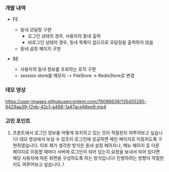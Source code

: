 ### 개발 내역
- FE
  - 동네 모달창 구현
    - 로그인 상태의 경우, 사용자의 동네 출력 
    - 비로그인 상태의 경우, 동네 목록이 없으므로 모달창을 출력하지 않음
  - 동네 설정 페이지 구현

- BE
  - 사용자의 동네 정보를 조회하는 로직 구현
  - session store를 메모리 -> FileStore -> RedisStore로 변경

### 데모 영상
https://user-images.githubusercontent.com/76088639/135455285-9429aa39-f2eb-42c1-a468-1a47ace68ee9.mp4


### 고민 포인트
1. 프론트에서 로그인 정보를 어떻게 유지하고 있는 것이 적절한지 여쭈어보고 싶습니다! 데모 영상에서 보실 수 있듯이 로그인에 성공하면 메인 페이지로 이동하도록 구현하였습니다. 이후 제가 생각한 방식은 동네 설정 페이지나, 메뉴 페이지 등 다른 페이지로 이동할 때마다 서버에 로그인이 되어 있는지 요청을 보내서 되어 있다면 해당 사용자에 따른 화면을 구성하도록 하는 방식입니다! 진행하려는 방향이 적절한지도 여쭈어보고 싶습니다..!
